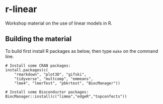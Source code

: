 # r-linear

Workshop material on the use of linear models in R.

## Building the material

To build first install R packages as below, then type `make` on the command line.

```
# Install some CRAN packages:
install.packages(c(
    "rmarkdown", "plot3D", "gifski",
    "tidyverse", "multcomp", "emmeans", 
    "lme4", "lmerTest", "pbkrtest", "BiocManager"))

# Install some Bioconductor packages:
BiocManager::install(c("limma","edgeR","topconfects"))
```

